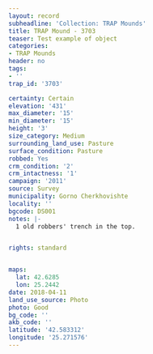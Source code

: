 ```yaml
---
layout: record
subheadline: 'Collection: TRAP Mounds'
title: TRAP Mound - 3703
teaser: Test example of object
categories:
- TRAP Mounds
header: no
tags:
- ''
trap_id: '3703'

certainty: Certain
elevation: '431'
max_diameter: '15'
min_diameter: '15'
height: '3'
size_category: Medium
surrounding_land_use: Pasture
surface_condition: Pasture
robbed: Yes
crm_condition: '2'
crm_intactness: '1'
campaign: '2011'
source: Survey
municipality: Gorno Cherkhovishte
locality: ''
bgcode: DS001
notes: |-
  1 old robbers' trench in the top.


rights: standard


maps:
  lat: 42.6285
  lon: 25.2442
date: 2018-04-11
land_use_source: Photo
photo: Good
bg_code: ''
akb_code: ''
latitude: '42.583312'
longitude: '25.271576'
---
```

